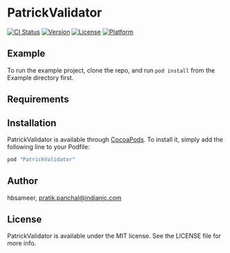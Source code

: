 # PatrickValidator

[![CI Status](http://img.shields.io/travis/hbsameer/PatrickValidator.svg?style=flat)](https://travis-ci.org/hbsameer/PatrickValidator)
[![Version](https://img.shields.io/cocoapods/v/PatrickValidator.svg?style=flat)](http://cocoapods.org/pods/PatrickValidator)
[![License](https://img.shields.io/cocoapods/l/PatrickValidator.svg?style=flat)](http://cocoapods.org/pods/PatrickValidator)
[![Platform](https://img.shields.io/cocoapods/p/PatrickValidator.svg?style=flat)](http://cocoapods.org/pods/PatrickValidator)

## Example

To run the example project, clone the repo, and run `pod install` from the Example directory first.

## Requirements

## Installation

PatrickValidator is available through [CocoaPods](http://cocoapods.org). To install
it, simply add the following line to your Podfile:

```ruby
pod "PatrickValidator"
```

## Author

hbsameer, pratik.panchal@indianic.com

## License

PatrickValidator is available under the MIT license. See the LICENSE file for more info.
